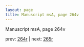 ```yaml
---
layout: page
title: Manuscript msA, page 264v
---
```


Manuscript msA, page 264v

prev:  [264r](../264r) | next:  [265r](../265r)